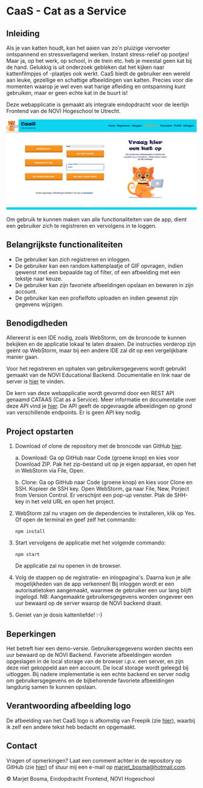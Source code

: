 # CaaS - Cat as a Service

## Inleiding

Als je van katten houdt, kan het aaien van zo'n pluizige viervoeter ontspannend en stressverlagend werken. Instant stress-relief op pootjes! Maar ja, op het werk, op school, in de trein etc. heb je meestal geen kat bij de hand. Gelukkig is uit onderzoek gebleken dat het kijken naar kattenfilmpjes of -plaatjes ook werkt. CaaS biedt de gebruiker een wereld aan leuke, gezellige en schattige afbeeldingen van katten. Precies voor die momenten waarop je wel even wat harige afleiding en ontspanning kunt gebruiken, maar er geen echte kat in de buurt is!

Deze webapplicatie is gemaakt als integrale eindopdracht voor de leerlijn Frontend van de NOVI Hogeschool te Utrecht.

![screenshot](src/assets/screenshot.png)

Om gebruik te kunnen maken van alle functionaliteiten van de app, dient een gebruiker zich te registreren en vervolgens in te loggen.

## Belangrijkste functionaliteiten

- De gebruiker kan zich registreren en inloggen.
- De gebruiker kan een random kattenplaatje of GIF opvragen, indien gewenst met een bepaalde tag of filter, of een afbeelding met een tekstje naar keuze.
- De gebruiker kan zijn favoriete afbeeldingen opslaan en bewaren in zijn account.
- De gebruiker kan een profielfoto uploaden en indien gewenst zijn gegevens wijzigen.

## Benodigdheden

Allereerst is een IDE nodig, zoals WebStorm, om de broncode te kunnen bekijken en de applicatie lokaal te laten draaien. De instructies verderop zijn geënt op WebStorm, maar bij een andere IDE zal dit op een vergelijkbare manier gaan.

Voor het registreren en ophalen van gebruikersgegevens wordt gebruikt gemaakt van de NOVI Educational Backend. Documentatie en link naar de server is [hier](https://github.com/hogeschoolnovi/novi-educational-backend-documentation) te vinden.

De kern van deze webapplicatie wordt gevormd door een REST API genaamd CATAAS (Cat as a Service). Meer informatie en documentatie over deze API vind je [hier](https://cataas.com/#/). De API geeft de opgevraagde afbeeldingen op grond van verschillende endpoints. Er is geen API key nodig.

## Project opstarten

1. Download of clone de repository met de broncode van GitHub [hier](https://github.com/MarjetBosma/NOVI-frontend-eindopdracht-CaaS).
    
   a. Download: Ga op GitHub naar Code (groene knop) en kies voor Download ZIP. Pak het zip-bestand uit op je eigen apparaat, en open het in WebStorm via File, Open.

   b. Clone: Ga op GitHub naar Code (groene knop) en kies voor Clone en SSH. Kopieer de SSH key. Open WebStorm, ga naar File, New, Porject from Version Control. Er verschijnt een pop-up venster. Plak de SHH-key in het veld URL en open het project.


2. WebStorm zal nu vragen om de dependencies te installeren, klik op Yes. Of open de terminal en geef zelf het commando: 

    ```shell
    npm install
    ```
 
  
3. Start vervolgens de applicatie met het volgende commando:

    ```shell
    npm start
    ```
    De applicatie zal nu openen in de browser.


4. Volg de stappen op de registratie- en inlogpagina's. Daarna kun je alle mogelijkheden van de app verkennen! Bij inloggen wordt er een autorisatietoken aangemaakt, waarmee de gebruiker een uur lang blijft ingelogd. NB: Aangemaakte gebruikersgegevens worden ongeveer een uur bewaard op de server waarop de NOVI backend draait.


5. Geniet van je dosis kattenliefde! :-)

## Beperkingen

Het betreft hier een demo-versie. Gebruikersgegevens worden slechts een uur bewaard op de NOVI Backend. Favoriete afbeeldingen worden opgeslagen in de local storage van de browser i.p.v. een server, en zijn deze niet gekoppeld aan een account. De local storage wordt geleegd bij uitloggen.
Bij nadere implementatie is een echte backend en server nodig om gebruikersgegevens en de bijbehorende favoriete afbeeldingen langdurig samen te kunnen opslaan.  

## Verantwoording afbeelding logo

De afbeelding van het CaaS logo is afkomstig van Freepik (zie [hier](https://www.freepik.com/free-vector/flat-design-creative-nerd-logo-template_20827096.htm#page=9&query=cat%20logo&position=23&from_view=search&track=ais)), waarbij ik zelf een andere tekst heb bedacht en opgemaakt.

## Contact

Vragen of opmerkingen? Laat een comment achter in de repository op GitHub (zie [hier](https://github.com/MarjetBosma/NOVI-frontend-eindopdracht-CaaS)) of stuur mij een e-mail op marjet_bosma@hotmail.com.

© Marjet Bosma, Eindopdracht Frontend, NOVI Hogeschool